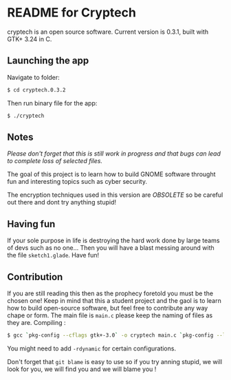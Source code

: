 README for Cryptech 
========================
cryptech is an open source software. Current version is 0.3.1, built with GTK+ 3.24 in C.

## Launching the app
Navigate to folder:
```bash
$ cd cryptech.0.3.2
```
Then run binary file for the app:
```bash
$ ./cryptech
```
## Notes

*Please don't forget that this is still work in progress and that bugs can lead to complete loss of selected files.*

The goal of this project is to learn how to build GNOME software throught fun and interesting topics such as cyber security.

The encryption techniques used in this version are *OBSOLETE* so be careful out there and dont try anything stupid! 

## Having fun 
If your sole purpose in life is destroying the hard work done by large teams of devs such as no one…
Then you will have a blast messing around with the file `sketch1.glade`.
Have fun!

## Contribution
If you are still reading this then as the prophecy foretold you must be the chosen one! Keep in mind that this a student project and the gaol is to learn how to build open-source software, but feel free to contribute any way chape or form. The main file is `main.c` please keep the naming of files as they are.
Compiling :
```bash
$ gcc `pkg-config --cflags gtk+-3.0` -o cryptech main.c `pkg-config --libs gtk+-3.0`
```
You might need to add `-rdynamic` for certain configurations.

Don't forget that `git blame` is easy to use so if you try anning stupid, we will look for you, we will find you and we will blame you !
